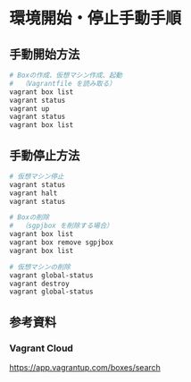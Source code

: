 # 環境開始・停止手動手順
## 手動開始方法

```bash
# Boxの作成、仮想マシン作成、起動
#  （Vagrantfile を読み取る）
vagrant box list
vagrant status
vagrant up
vagrant status
vagrant box list
```


## 手動停止方法

```bash
# 仮想マシン停止
vagrant status
vagrant halt
vagrant status

# Boxの削除
#  （sgpjbox を削除する場合）
vagrant box list
vagrant box remove sgpjbox
vagrant box list

# 仮想マシンの削除
vagrant global-status
vagrant destroy
vagrant global-status
```


## 参考資料
### Vagrant Cloud
https://app.vagrantup.com/boxes/search


